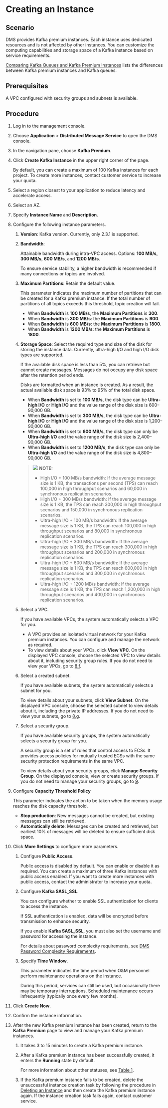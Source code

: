 # Creating an Instance<a name="EN-US_TOPIC_0143117108"></a>

## Scenario<a name="section66578044"></a>

DMS provides Kafka premium instances. Each instance uses dedicated resources and is not affected by other instances. You can customize the computing capabilities and storage space of a Kafka instance based on service requirements.

[Comparing Kafka Queues and Kafka Premium Instances](comparing-kafka-queues-and-kafka-premium-instances.md)  lists the differences between Kafka premium instances and Kafka queues.

## Prerequisites<a name="section62331491"></a>

A VPC configured with security groups and subnets is available.

## Procedure<a name="section1474721314405"></a>

1.  Log in to the management console.
2.  Choose  **Application**  \>  **Distributed Message Service**  to open the DMS console.
3.  In the navigation pane, choose  **Kafka Premium**.
4.  Click  **Create Kafka Instance**  in the upper right corner of the page.

    By default, you can create a maximum of 100 Kafka instances for each project. To create more instances, contact customer service to increase your quota.

5.  Select a region closest to your application to reduce latency and accelerate access.
6.  Select an AZ.
7.  Specify  **Instance Name**  and  **Description**.
8.  Configure the following instance parameters.
    1.  **Version**: Kafka version. Currently, only 2.3.1 is supported.
    2.  **Bandwidth**:

        Attainable bandwidth during intra-VPC access. Options:  **100 MB/s**,  **300 MB/s**,  **600 MB/s**, and  **1200 MB/s**.

        To ensure service stability, a higher bandwidth is recommended if many connections or topics are involved.

    3.  **Maximum Partitions**: Retain the default value.

        This parameter indicates the maximum number of partitions that can be created for a Kafka premium instance. If the total number of partitions of all topics exceeds this threshold, topic creation will fail.

        -   When  **Bandwidth**  is  **100 MB/s**, the  **Maximum Partitions**  is  **300**.
        -   When  **Bandwidth**  is  **300 MB/s**: the  **Maximum Partitions**  is  **900**.
        -   When  **Bandwidth**  is  **600 MB/s**: the  **Maximum Partitions**  is  **1800**.
        -   When  **Bandwidth**  is  **1200 MB/s**: the  **Maximum Partitions**  is  **1800**.

    4.  **Storage Space**: Select the required type and size of the disk for storing the instance data. Currently, ultra-high I/O and high I/O disk types are supported.

        If the available disk space is less than 5%, you can retrieve but cannot create messages. Messages do not occupy any disk space after the retention period ends.

        Disks are formatted when an instance is created. As a result, the actual available disk space is 93% to 95% of the total disk space.

        -   When  **Bandwidth**  is set to  **100 MB/s**, the disk type can be  **Ultra-high I/O**  or  **High I/O**  and the value range of the disk size is 600–90,000 GB.
        -   When  **Bandwidth**  is set to  **300 MB/s**, the disk type can be  **Ultra-high I/O**  or  **High I/O**  and the value range of the disk size is 1,200–90,000 GB.
        -   When  **Bandwidth**  is set to  **600 MB/s**, the disk type can only be  **Ultra-high I/O**  and the value range of the disk size is 2,400–90,000 GB.
        -   When  **Bandwidth**  is set to  **1200 MB/s**, the disk type can only be  **Ultra-high I/O**  and the value range of the disk size is 4,800–90,000 GB.

        >![](/images/icon-note.gif) **NOTE:**   
        >-   High I/O + 100 MB/s bandwidth: If the average message size is 1 KB, the transactions per second \(TPS\) can reach 100,000 in high throughput scenarios and 60,000 in synchronous replication scenarios.  
        >-   High I/O + 300 MB/s bandwidth: If the average message size is 1 KB, the TPS can reach 300,000 in high throughput scenarios and 150,000 in synchronous replication scenarios.  
        >-   Ultra-high I/O + 100 MB/s bandwidth: If the average message size is 1 KB, the TPS can reach 100,000 in high throughput scenarios and 80,000 in synchronous replication scenarios.  
        >-   Ultra-high I/O + 300 MB/s bandwidth: If the average message size is 1 KB, the TPS can reach 300,000 in high throughput scenarios and 200,000 in synchronous replication scenarios.  
        >-   Ultra-high I/O + 600 MB/s bandwidth: If the average message size is 1 KB, the TPS can reach 600,000 in high throughput scenarios and 300,000 in synchronous replication scenarios.  
        >-   Ultra-high I/O + 1200 MB/s bandwidth: If the average message size is 1 KB, the TPS can reach 1,200,000 in high throughput scenarios and 400,000 in synchronous replication scenarios.  

    5.  Select a VPC.

        If you have available VPCs, the system automatically selects a VPC for you.

        -   A VPC provides an isolated virtual network for your Kafka premium instances. You can configure and manage the network as required.
        -   To view details about your VPCs, click  **View VPC**. On the displayed VPC console, choose the selected VPC to view details about it, including security group rules. If you do not need to view your VPCs, go to  [8.f](#li12208115112186).

    6.  <a name="li12208115112186"></a>Select a created subnet.

        If you have available subnets, the system automatically selects a subnet for you.

        To view details about your subnets, click  **View Subnet**. On the displayed VPC console, choose the selected subnet to view details about it, including the private IP addresses. If you do not need to view your subnets, go to  [8.g](#li173941323182813).

    7.  <a name="li173941323182813"></a>Select a security group.

        If you have available security groups, the system automatically selects a security group for you.

        A security group is a set of rules that control access to ECSs. It provides access policies for mutually trusted ECSs with the same security protection requirements in the same VPC.

        To view details about your security groups, click  **Manage Security Group**. On the displayed console, view or create security groups. If you do not need to manage your security groups, go to  [9](#li167781918124419).

9.  <a name="li167781918124419"></a>Configure  **Capacity Threshold Policy**

    This parameter indicates the action to be taken when the memory usage reaches the disk capacity threshold.

    -   **Stop production**: New messages cannot be created, but existing messages can still be retrieved.
    -   **Automatically delete**: Messages can be created and retrieved, but earliest 10% of messages will be deleted to ensure sufficient disk space.

10. Click  **More Settings**  to configure more parameters.
    1.  Configure  **Public Access**.

        Public access is disabled by default. You can enable or disable it as required. You can create a maximum of three Kafka instances with public access enabled. If you want to create more instances with public access, contact the administrator to increase your quota.

    2.  Configure  **Kafka SASL\_SSL**.

        You can configure whether to enable SSL authentication for clients to access the instance.

        If SSL authentication is enabled, data will be encrypted before transmission to enhance security.

        If you enable  **Kafka SASL\_SSL**, you must also set the username and password for accessing the instance.

        For details about password complexity requirements, see  [DMS Password Complexity Requirements](dms-password-complexity-requirements.md).

    3.  Specify  **Time Window**.

        This parameter indicates the time period when O&M personnel perform maintenance operations on the instance.

        During this period, services can still be used, but occasionally there may be temporary interruptions. Scheduled maintenance occurs infrequently \(typically once every few months\).

11. Click  **Create Now**.
12. Confirm the instance information.
13. After the new Kafka premium instance has been created, return to the  **Kafka Premium**  page to view and manage your Kafka premium instances.
    1.  It takes 3 to 15 minutes to create a Kafka premium instance.
    2.  After a Kafka premium instance has been successfully created, it enters the  **Running**  state by default.

        For more information about other statuses, see  [Table 1](viewing-an-instance.md#table5086721717534).

    3.  If the Kafka premium instance fails to be created, delete the unsuccessful instance creation task by following the procedure in  [Deleting an Instance](deleting-an-instance.md)  and then create the Kafka premium instance again. If the instance creation task fails again, contact customer service.


